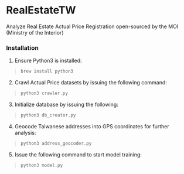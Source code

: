 # RealEstateTW
Analyze Real Estate Actual Price Registration open-sourced by the MOI (Ministry of the Interior)

### Installation
1. Ensure Python3 is installed:
> ```bash
> brew install python3
> ```

2. Crawl Actual Price datasets by issuing the following command:
> ```bash
> python3 crawler.py
> ```

3. Initialize database by issuing the following:
> ```bash
> python3 db_creator.py
> ```

4. Geocode Taiwanese addresses into GPS coordinates for further analysis:
> ```bash
> python3 address_geocoder.py
> ```

5. Issue the following command to start model training:
> ```bash
> python3 model.py
> ```
